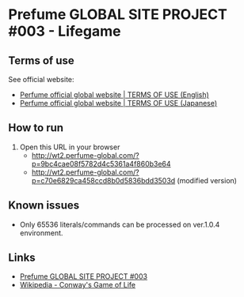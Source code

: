 
Prefume GLOBAL SITE PROJECT #003 - Lifegame
================================

Terms of use
--
See official website:

- [Perfume official global website | TERMS OF USE (English)](http://wt2.perfume-global.com/terms.html)
- [Perfume official global website | TERMS OF USE (Japanese)](http://wt2.perfume-global.com/terms_jp.html)

How to run
---
1. Open this URL in your browser
    - http://wt2.perfume-global.com/?p=9bc4cae08f5782d4c5361a4f860b3e64
    - http://wt2.perfume-global.com/?p=c70e6829ca458ccd8b0d5836bdd3503d (modified version)

Known issues
---
- Only 65536 literals/commands can be processed on ver.1.0.4 environment.  


Links
---
- [Prefume GLOBAL SITE PROJECT #003](http://wt2.perfume-global.com/)
- [Wikipedia - Conway's Game of Life](http://en.wikipedia.org/wiki/Conway%27s_Game_of_Life)


